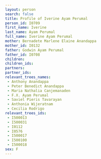 ```yaml
---
layout: person
search: false
title: Profile of Iverine Ayam Perumal
person_id: I0709
first_name: Iverine
last_name: Ayam Perumal
full_name: Iverine Ayam Perumal
mother: Bernadete Marlene Elaine Anandappa
mother_id: I0132
father: Godwin Ayam Perumal
father_id: I0708
children:
children_ids:
partners:
partner_ids:
relevant_trees_names:
 - Anthony Anandappa
 - Peter Benedict Anandappa
 - Maria Nathalia Canjemanaden
 - F.X. Ayam Perumal
 - Saviel Pieris Tavarayan
 - Anthonia Wijeratnam
 - Cecilia Rodrigo
relevant_trees_ids:
 - I500013
 - I500031
 - I0112
 - I0576
 - I500017
 - I500100
 - I500018
sex: F
---
```


